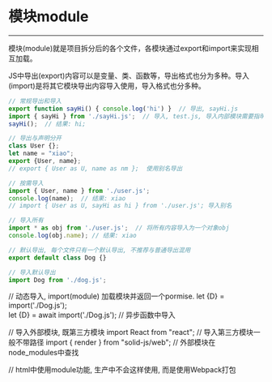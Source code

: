 # 模块module
---

模块(module)就是项目拆分后的各个文件，各模块通过export和import来实现相互加载。

JS中导出(export)内容可以是变量、类、函数等，导出格式也分为多种。导入(import)是将其它模块导出内容导入使用，导入格式也分多种。

```javascript
// 常规导出和导入
export function sayHi() { console.log('hi') }  // 导出, sayHi.js
import { sayHi } from './sayHi.js';  // 导入, test.js, 导入内部模块需要指明模块路径
sayHi();  // 结果: hi;

// 导出与声明分开
class User {};
let name = "xiao";
export {User, name};
// export { User as U, name as nm };  使用别名导出

// 按需导入
import { User, name } from './user.js';
console.log(name);  // 结果: xiao 
// import { User as U, sayHi as hi } from './user.js'; 导入别名

// 导入所有
import * as obj from './user.js';  // 将所有内容导入为一个对象obj
console.log(obj.name); // 结果: xiao

// 默认导出, 每个文件只有一个默认导出, 不推荐与普通导出混用
export default class Dog {}

// 导入默认导出
import Dog from './dog.js';
```

// 动态导入, import(module) 加载模块并返回一个pormise.
let {D} = import('./Dog.js');  
let {D} = await import('./Dog.js');  // 异步函数中导入

// 导入外部模块, 既第三方模块
import React from "react";  // 导入第三方模块一般不带路径
import { render } from "solid-js/web";  // 外部模块在node_modules中查找

// html中使用module功能, 生产中不会这样使用, 而是使用Webpack打包
<script type='module' src="/xx/say.js" ></ script>
```


